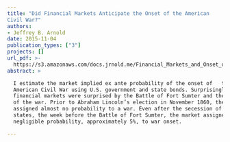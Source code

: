 ```yaml
---
title: "Did Financial Markets Anticipate the Onset of the American
Civil War?"
authors:
- Jeffrey B. Arnold
date: 2015-11-04
publication_types: ["3"]
projects: []
url_pdf: >-
  https://s3.amazonaws.com/docs.jrnold.me/Financial_Markets_and_Onset_of_the_American_Civil_War_2015-11-04.pdf
abstract: >

  I estimate the market implied ex ante probability of the onset of   the
  American Civil War using U.S. government and state bonds. Surprisingly,
  financial markets were surprised by the Battle of Fort Sumter and the start
  of the war. Prior to Abraham Lincoln’s election in November 1860, the market
  assigned almost no probability to a war. Even after the secession of several
  states, the week before the Battle of Fort Sumter, the market assigned a
  negligible probability, approximately 5%, to war onset.

---
```

